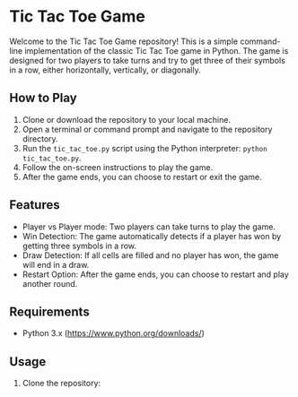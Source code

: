 # Tic Tac Toe Game

Welcome to the Tic Tac Toe Game repository! This is a simple command-line implementation of the classic Tic Tac Toe game in Python. The game is designed for two players to take turns and try to get three of their symbols in a row, either horizontally, vertically, or diagonally.

## How to Play

1. Clone or download the repository to your local machine.
2. Open a terminal or command prompt and navigate to the repository directory.
3. Run the `tic_tac_toe.py` script using the Python interpreter: `python tic_tac_toe.py`.
4. Follow the on-screen instructions to play the game.
5. After the game ends, you can choose to restart or exit the game.

## Features

- Player vs Player mode: Two players can take turns to play the game.
- Win Detection: The game automatically detects if a player has won by getting three symbols in a row.
- Draw Detection: If all cells are filled and no player has won, the game will end in a draw.
- Restart Option: After the game ends, you can choose to restart and play another round.

## Requirements

- Python 3.x (https://www.python.org/downloads/)

## Usage

1. Clone the repository:
